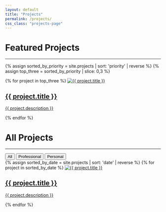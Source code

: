 ```yaml
---
layout: default
title: "Projects"
permalink: /projects/
css_class: "projects-page"
---
```


# Featured Projects
---
<!-- Featured Projects (highest priority) -->
<div class="featured-gallery">
  {% assign sorted_by_priority = site.projects | sort: 'priority' | reverse %}
  {% assign top_three = sorted_by_priority | slice: 0,3 %}

  {% for project in top_three %}
    <a
      class="project-item"
      data-category="{{ project.category }}"
      href="{{ project.url }}"
    >
      <img src="{{ project.header_image | relative_url }}" alt="{{ project.title }}">
      <h2>{{ project.title }}</h2>
      <p>{{ project.description }}</p>
    </a>
  {% endfor %}
</div>



<!-- All Projects (sorted newest to oldest by date) -->
# All Projects
---

<!-- Filter Buttons -->
<div class="project-filters">
  <button data-filter="all" onclick="filterAllProjects('all')">All</button>
  <button data-filter="professional" onclick="filterAllProjects('professional')">Professional</button>
  <button data-filter="personal" onclick="filterAllProjects('personal')">Personal</button>
</div>

<!-- All Projects (sorted newest to oldest by date) -->
<div class="all-gallery">
  {% assign sorted_by_date = site.projects | sort: 'date' | reverse %}
  {% for project in sorted_by_date %}
    <a
      class="project-item"
      data-category="{{ project.category }}"
      href="{{ project.url }}"
    >
      <img src="{{ project.header_image | relative_url }}" alt="{{ project.title }}">
      <h2>{{ project.title }}</h2>
      <p>{{ project.description }}</p>
    </a>
  {% endfor %}
</div>

<script>
  function filterAllProjects(category) {
    // 1. Filter logic for .all-gallery
    const items = document.querySelectorAll('.all-gallery .project-item');
    items.forEach(item => {
      if (category === 'all') {
        item.style.display = 'block';
      } else {
        const cat = item.getAttribute('data-category');
        item.style.display = (cat === category) ? 'block' : 'none';
      }
    });

    // 2. Highlight the correct button
    const buttons = document.querySelectorAll('.project-filters button');
    buttons.forEach(btn => {
      // Remove .active from all buttons
      btn.classList.remove('active');
      // If this button's data-filter matches `category`, add .active
      if (btn.dataset.filter === category) {
        btn.classList.add('active');
      }
    });
  }

   //Optionally: Call `filterAllProjects('all')` by default on page load:
   document.addEventListener('DOMContentLoaded', () => {
   filterAllProjects('all');
   });
</script>
